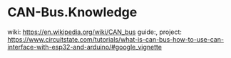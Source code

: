 # CAN-Bus.Knowledge
wiki: https://en.wikipedia.org/wiki/CAN_bus guide:, project: https://www.circuitstate.com/tutorials/what-is-can-bus-how-to-use-can-interface-with-esp32-and-arduino/#google_vignette
